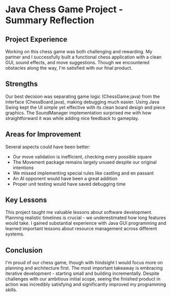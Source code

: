 # Java Chess Game Project - Summary Reflection

## Project Experience
Working on this chess game was both challenging and rewarding. My partner and I successfully built a functional chess application with a clean GUI, sound effects, and move suggestions. Though we encountered obstacles along the way, I'm satisfied with our final product.

## Strengths
Our best decision was separating game logic (ChessGame.java) from the interface (ChessBoard.java), making debugging much easier. Using Java Swing kept the UI simple yet effective with its clean board design and piece graphics. The SoundManager implementation surprised me with how straightforward it was while adding nice feedback to gameplay.

## Areas for Improvement
Several aspects could have been better:
- Our move validation is inefficient, checking every possible square
- The Movement package remains largely unused despite our original intentions
- We missed implementing special rules like castling and en passant
- An AI opponent would have been a great addition
- Proper unit testing would have saved debugging time

## Key Lessons
This project taught me valuable lessons about software development. Planning realistic timelines is crucial - we underestimated how long features would take. I gained substantial experience with Java GUI programming and learned important lessons about resource management across different systems.

## Conclusion
I'm proud of our chess game, though with hindsight I would focus more on planning and architecture first. The most important takeaway is embracing iterative development - starting small and building incrementally. Despite challenges with our ambitious initial scope, seeing the finished product in action was incredibly satisfying and significantly improved my programming skills. 
